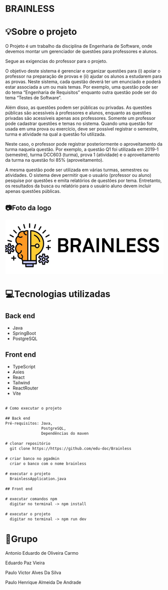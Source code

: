 # BRAINLESS

# 💡Sobre o projeto

O Projeto é um trabalho da disciplina de Engenharia de Software, onde devemos montar um gerenciador de questões para professores e alunos.

Segue as exigencias do professor para o projeto.

O objetivo deste sistema é gerenciar e organizar questões para (i) apoiar o professor na preparação de provas e (ii) ajudar os alunos a estudarem para as provas. Neste sistema, cada questão deverá ter um enunciado e poderá estar associada a um ou mais temas. Por exemplo, uma questão pode ser do tema “Engenharia de Requisitos” enquanto outra questão pode ser do tema “Testes de Software”. 

 Além disso, as questões podem ser públicas ou privadas. As questões públicas são acessíveis à professores e alunos, enquanto as questões privadas são acessíveis apenas aos professores. Somente um professor pode cadastrar questões e temas no sistema. Quando uma questão for usada em uma prova ou exercício, deve ser possível registrar o semestre, turma e atividade na qual a questão foi utilizada. 

Neste caso, o professor pode registrar posteriormente o aproveitamento da turma naquela questão. Por exemplo, a questão Q1 foi utilizada em 2019-1 (semestre), turma DCC603 (turma), prova 1 (atividade) e o aproveitamento da turma na questão foi 85% (aproveitamento). 

A mesma questão pode ser utilizada em várias turmas, semestres ou atividades. O sistema deve permitir que o usuário (professor ou aluno) pesquise por questões e emita relatórios de questões por tema. Entretanto, os resultados da busca ou relatório para o usuário aluno devem incluir apenas questões públicas.

## 📷Foto da logo
![Web 1](https://github.com/edu-doc/Brainless/blob/main/brainless.webp)

# 💻Tecnologias utilizadas
## Back end
- Java
- SpringBoot
- PostgreSQL

## Front end
- TypeScript
- Axies
- React
- Tailwind
- ReactRouter
- Vite

```

# Como executar o projeto

## Back end
Pré-requisitos: Java,
                PostgreSQL,
                Dependências do maven

# clonar repositório
  git clone https://https://github.com/edu-doc/Brainless

# criar banco no pgadmin
  criar o banco com o nome brainless

# executar o projeto
  BrainlessApplication.java

## Front end

# executar comandos npm
  digitar no terminal -> npm install

# executar o projeto
  digitar no terminal -> npm run dev
```

# 🐺Grupo

Antonio Eduardo de Oliveira Carmo

Eduardo Paz Vieira

Paulo Victor Alves Da Silva

Paulo Henrique Almeida De Andrade
